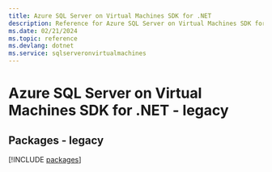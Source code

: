 ```yaml
---
title: Azure SQL Server on Virtual Machines SDK for .NET
description: Reference for Azure SQL Server on Virtual Machines SDK for .NET
ms.date: 02/21/2024
ms.topic: reference
ms.devlang: dotnet
ms.service: sqlserveronvirtualmachines
---
```

# Azure SQL Server on Virtual Machines SDK for .NET - legacy
## Packages - legacy
[!INCLUDE [packages](sql-server-on-virtual-machines-index.md)]